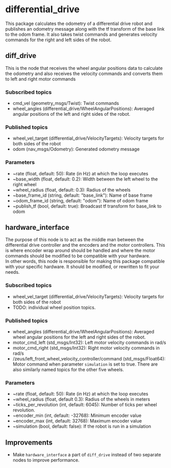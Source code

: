 # differential_drive
This package calculates the odometry of a differential drive robot and publishes an odometry message along with the tf transform of the base link to the odom frame. It also takes twist commands and generates velocity commands for the right and left sides of the robot.

## diff_drive
This is the node that receives the wheel angular positions data to calculate the odometry and also receives the velocity commands and converts them to left and right motor commands
### Subscribed topics
* cmd_vel (geometry_msgs/Twist): Twist commands
* wheel_angles (differential_drive/WheelAngularPositions): Averaged angular positions of the left and right sides of the robot.

### Published topics
* wheel_vel_target (differential_drive/VelocityTargets): Velocity targets for both sides of the robot
* odom (nav_msgs/Odometry): Generated odometry message

### Parameters
* ~rate (float, default: 50): Rate (in Hz) at which the loop executes
* ~base_width (float, default: 0.2): Width between the left wheel to the right wheel
* ~wheel_radius (float, default: 0.3): Radius of the wheels
* ~base_frame_id (string, default: "base_link"): Name of base frame
* ~odom_frame_id (string, default: "odom"): Name of odom frame
* ~publish_tf (bool, default: true): Broadcast tf transform for base_link to odom

## hardware_interface
The purpose of this node is to act as the middle man between the differential drive controller and the encoders and the motor controllers. This is where encoder wrap around should be handled and where the motor commands should be modified to be compatible with your hardware. <br>
In other words, this node is responsible for making this package compatible with your specific hardware. It should be modified, or rewritten to fit your needs.

### Subscribed topics
* wheel_vel_target (differential_drive/VelocityTargets): Velocity targets for both sides of the robot
* TODO: individual wheel position topics. 
### Published topics
* wheel_angles (differential_drive/WheelAngularPositions): Averaged wheel angular positions for the left and right sides of the robot.
* motor_cmd_left (std_msgs/Int32): Left motor velocity commands in rad/s
* motor_cmd_right (std_msgs/Int32): Right motor velocity commands in rad/s
* /zeus/left_front_wheel_velocity_controller/command (std_msgs/Float64): Motor command when parameter `simulation` is set to true. There are also similarly named topics for the other five wheels.

### Parameters
* ~rate (float, default: 50): Rate (in Hz) at which the loop executes
* ~wheel_radius (float, default 0.3): Radius of the wheels in meters
* ~ticks_per_revolution (int, default: 6045): Number of ticks per wheel revolution.
* ~encoder_min (int, default: -32768): Minimum encoder value
* ~encoder_max (int, default: 32768): Maximum encoder value
* ~simulation (bool, default: false): If the robot is run in a simulation

## Improvements
* Make `hardware_interface` a part of `diff_drive` instead of two separate nodes to improve performance.